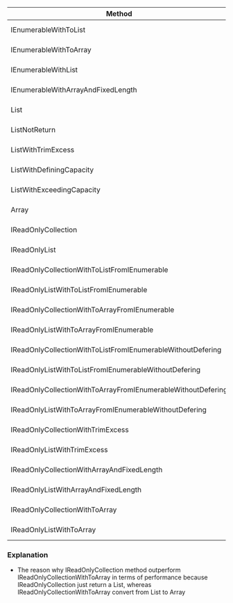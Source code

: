 | Method                                                       | Length |       Mean |      Error |     StdDev |    Median |     Gen0 |   Gen1 | Allocated |
|--------------------------------------------------------------|------- |-----------:|-----------:|-----------:|----------:|---------:|-------:|----------:|
| IEnumerableWithToList                                        |   1000 |  117.40 us |   2.286 us |   2.632 us | 116.40 us |  38.3301 | 0.1221 | 117.51 KB |
| IEnumerableWithToArray                                       |   1000 |  101.16 us |   1.986 us |   3.581 us | 100.09 us |  38.3301 |      - | 117.52 KB |
| IEnumerableWithList                                          |   1000 |   85.96 us |   1.669 us |   1.561 us |  86.02 us |  38.3301 |      - | 117.46 KB |
| IEnumerableWithArrayAndFixedLength                           |   1000 |   96.21 us |   5.268 us |  15.116 us |  93.35 us |  35.5225 |      - | 109.09 KB |
| List                                                         |   1000 |  103.96 us |   3.457 us |   9.918 us | 102.00 us |  38.3301 |      - | 117.46 KB |
| ListNotReturn                                                |   1000 |  104.63 us |   3.885 us |  11.146 us | 104.01 us |  38.3301 |      - | 117.46 KB |
| ListWithTrimExcess                                           |   1000 |  100.54 us |   3.446 us |  10.161 us |  98.51 us |  38.3301 |      - | 117.46 KB |
| ListWithDefiningCapacity                                     |   1000 | 55.80 us   | 0.276 us   | 0.245 us   | 26.6724   | 0.0610   | 109.12 KB |
| ListWithExceedingCapacity                                    |   1000 |   55.60 us |   0.279 us |   0.248 us |   30.5176 |   0.0610 | 124.87 KB |
| Array                                                        |   1000 |   80.36 us |   1.862 us |   5.312 us |  78.51 us |  35.5225 |      - | 109.09 KB |
| IReadOnlyCollection                                          |   1000 |   99.90 us |   4.694 us |  13.692 us |  96.52 us |  38.3301 |      - | 117.46 KB |
| IReadOnlyList                                                |   1000 |   85.43 us |   1.162 us |   0.970 us |  85.21 us |  38.3301 |      - | 117.46 KB |
| IReadOnlyCollectionWithToListFromIEnumerable                 |   1000 |  111.53 us |   2.171 us |   5.719 us | 110.66 us |  38.3301 |      - | 117.51 KB |
| IReadOnlyListWithToListFromIEnumerable                       |   1000 |  111.36 us |   2.204 us |   4.975 us | 109.98 us |  38.3301 |      - | 117.51 KB |
| IReadOnlyCollectionWithToArrayFromIEnumerable                |   1000 |  102.45 us |   2.038 us |   3.926 us | 100.82 us |  38.3301 |      - | 117.52 KB |
| IReadOnlyListWithToArrayFromIEnumerable                      |   1000 |  101.20 us |   2.015 us |   3.138 us |  99.70 us |  38.3301 |      - | 117.52 KB |
| IReadOnlyCollectionWithToListFromIEnumerableWithoutDefering  |   1000 |   95.50 us |   3.713 us |  10.593 us |  96.03 us |  40.8936 | 125.33 KB |
| IReadOnlyListWithToListFromIEnumerableWithoutDefering        |   1000 |   92.20 us |   1.785 us |   1.833 us |  91.44 us |  40.8936 | 125.33 KB |
| IReadOnlyCollectionWithToArrayFromIEnumerableWithoutDefering |   1000 |   98.27 us |   3.742 us |  10.616 us |  95.89 us |  40.7715 |  125.3 KB |
| IReadOnlyListWithToArrayFromIEnumerableWithoutDefering       |   1000 |   98.79 us |   4.448 us |  12.400 us |  94.32 us |  40.7715 |  125.3 KB |
| IReadOnlyCollectionWithTrimExcess                            |   1000 |   86.15 us |   1.581 us |   3.300 us |  84.40 us |  38.3301 |      - | 117.46 KB |
| IReadOnlyListWithTrimExcess                                  |   1000 |   83.01 us |   0.866 us |   0.723 us |  83.11 us |  38.3301 |      - | 117.46 KB |
| IReadOnlyCollectionWithArrayAndFixedLength                   |   1000 |   76.99 us |   1.467 us |   2.196 us |  76.04 us |  35.5225 |      - | 109.09 KB |
| IReadOnlyListWithArrayAndFixedLength                         |   1000 |   71.70 us |  11.571 us |  34.116 us |  77.69 us |  35.5835 |      - | 109.09 KB |
| IReadOnlyCollectionWithToArray                               |   1000 |  132.84 us |   7.140 us |  21.052 us | 134.50 us |  40.7715 |      - |  125.3 KB |
| IReadOnlyListWithToArray                                     |   1000 |  102.00 us |   2.336 us |   6.589 us | 100.65 us |  40.7715 |      - |  125.3 KB |

### Explanation
- The reason why IReadOnlyCollection method outperform IReadOnlyCollectionWithToArray in terms of performance because
IReadOnlyCollection just return a List, whereas IReadOnlyCollectionWithToArray convert from List to Array

